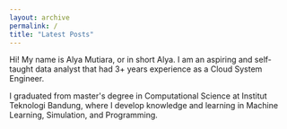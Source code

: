 ```yaml
---
layout: archive
permalink: /
title: "Latest Posts"
---
```


Hi! My name is Alya Mutiara, or in short Alya. I am an aspiring and self-taught data analyst that had 3+ years experience as a Cloud System Engineer.

I graduated from master's degree in Computational Science at Institut Teknologi Bandung, where I develop knowledge and learning in Machine Learning, Simulation, and Programming.
